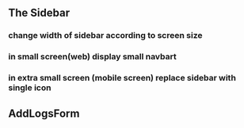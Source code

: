 ## The Sidebar
###     change width of sidebar according to screen size
###     in small screen(web) display small navbart
###     in extra small screen (mobile screen) replace sidebar with single icon


## AddLogsForm
##